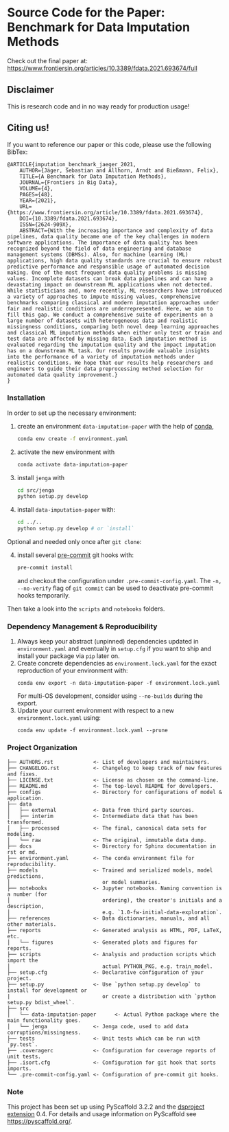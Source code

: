 # Source Code for the Paper: Benchmark for Data Imputation Methods

Check out the final paper at: https://www.frontiersin.org/articles/10.3389/fdata.2021.693674/full

## Disclaimer

This is research code and in no way ready for production usage!


## Citing us!

If you want to reference our paper or this code, please use the following BibTex:

```
@ARTICLE{imputation_benchmark_jaeger_2021,
	AUTHOR={Jäger, Sebastian and Allhorn, Arndt and Bießmann, Felix},
	TITLE={A Benchmark for Data Imputation Methods},
	JOURNAL={Frontiers in Big Data},
	VOLUME={4},
	PAGES={48},
	YEAR={2021},
	URL={https://www.frontiersin.org/article/10.3389/fdata.2021.693674},
	DOI={10.3389/fdata.2021.693674},
	ISSN={2624-909X},
	ABSTRACT={With the increasing importance and complexity of data pipelines, data quality became one of the key challenges in modern software applications. The importance of data quality has been recognized beyond the field of data engineering and database management systems (DBMSs). Also, for machine learning (ML) applications, high data quality standards are crucial to ensure robust predictive performance and responsible usage of automated decision making. One of the most frequent data quality problems is missing values. Incomplete datasets can break data pipelines and can have a devastating impact on downstream ML applications when not detected. While statisticians and, more recently, ML researchers have introduced a variety of approaches to impute missing values, comprehensive benchmarks comparing classical and modern imputation approaches under fair and realistic conditions are underrepresented. Here, we aim to fill this gap. We conduct a comprehensive suite of experiments on a large number of datasets with heterogeneous data and realistic missingness conditions, comparing both novel deep learning approaches and classical ML imputation methods when either only test or train and test data are affected by missing data. Each imputation method is evaluated regarding the imputation quality and the impact imputation has on a downstream ML task. Our results provide valuable insights into the performance of a variety of imputation methods under realistic conditions. We hope that our results help researchers and engineers to guide their data preprocessing method selection for automated data quality improvement.}
}
```


### Installation

In order to set up the necessary environment:

1. create an environment `data-imputation-paper` with the help of [conda],
   ```bash
   conda env create -f environment.yaml
   ```
2. activate the new environment with
   ```bash
   conda activate data-imputation-paper
   ```
3. install `jenga` with
   ```bash
   cd src/jenga
   python setup.py develop
   ```
4. install `data-imputation-paper` with:
   ```bash
   cd ../..
   python setup.py develop # or `install`
   ```

Optional and needed only once after `git clone`:

4. install several [pre-commit] git hooks with:
   ```bash
   pre-commit install
   ```
   and checkout the configuration under `.pre-commit-config.yaml`.
   The `-n, --no-verify` flag of `git commit` can be used to deactivate pre-commit hooks temporarily.

Then take a look into the `scripts` and `notebooks` folders.


### Dependency Management & Reproducibility

1. Always keep your abstract (unpinned) dependencies updated in `environment.yaml` and eventually
   in `setup.cfg` if you want to ship and install your package via `pip` later on.
2. Create concrete dependencies as `environment.lock.yaml` for the exact reproduction of your
   environment with:
   ```
   conda env export -n data-imputation-paper -f environment.lock.yaml
   ```
   For multi-OS development, consider using `--no-builds` during the export.
3. Update your current environment with respect to a new `environment.lock.yaml` using:
   ```
   conda env update -f environment.lock.yaml --prune
   ```
### Project Organization

```
├── AUTHORS.rst             <- List of developers and maintainers.
├── CHANGELOG.rst           <- Changelog to keep track of new features and fixes.
├── LICENSE.txt             <- License as chosen on the command-line.
├── README.md               <- The top-level README for developers.
├── configs                 <- Directory for configurations of model & application.
├── data
│   ├── external            <- Data from third party sources.
│   ├── interim             <- Intermediate data that has been transformed.
│   ├── processed           <- The final, canonical data sets for modeling.
│   └── raw                 <- The original, immutable data dump.
├── docs                    <- Directory for Sphinx documentation in rst or md.
├── environment.yaml        <- The conda environment file for reproducibility.
├── models                  <- Trained and serialized models, model predictions,
│                              or model summaries.
├── notebooks               <- Jupyter notebooks. Naming convention is a number (for
│                              ordering), the creator's initials and a description,
│                              e.g. `1.0-fw-initial-data-exploration`.
├── references              <- Data dictionaries, manuals, and all other materials.
├── reports                 <- Generated analysis as HTML, PDF, LaTeX, etc.
│   └── figures             <- Generated plots and figures for reports.
├── scripts                 <- Analysis and production scripts which import the
│                              actual PYTHON_PKG, e.g. train_model.
├── setup.cfg               <- Declarative configuration of your project.
├── setup.py                <- Use `python setup.py develop` to install for development or
|                              or create a distribution with `python setup.py bdist_wheel`.
├── src
│   └── data-imputation-paper      <- Actual Python package where the main functionality goes.
│   └── jenga               <- Jenga code, used to add data corruptions/missingness.
├── tests                   <- Unit tests which can be run with `py.test`.
├── .coveragerc             <- Configuration for coverage reports of unit tests.
├── .isort.cfg              <- Configuration for git hook that sorts imports.
└── .pre-commit-config.yaml <- Configuration of pre-commit git hooks.
```

### Note

This project has been set up using PyScaffold 3.2.2 and the [dsproject extension] 0.4.
For details and usage information on PyScaffold see https://pyscaffold.org/.

[conda]: https://docs.conda.io/
[pre-commit]: https://pre-commit.com/
[Jupyter]: https://jupyter.org/
[nbstripout]: https://github.com/kynan/nbstripout
[Google style]: http://google.github.io/styleguide/pyguide.html#38-comments-and-docstrings
[dsproject extension]: https://github.com/pyscaffold/pyscaffoldext-dsproject
